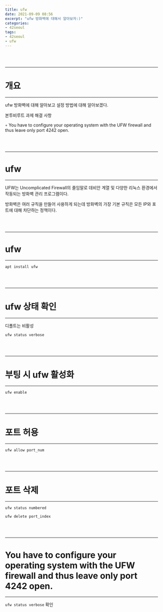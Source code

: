 ```yaml
---
title: ufw
date: 2021-09-09 08:56
excerpt: "ufw 방화벽에 대해서 알아보자:)"
categories:
- 42seoul
tags:
- 42seoul
- ufw
---
```



<br />
<br />

---

# 개요

---

ufw 방화벽에 대해 알아보고 설정 방법에 대해 알아보겠다.

본투비루트 과제 해결 사항

◦ You have to configure your operating system with the UFW firewall and thus leave only port 4242 open.



<br />
<br />

---

# ufw

---

UFW는 Uncomplicated Firewall의 줄임말로 데비안 계열 및 다양한 리눅스 환경에서 작동되는 방화벽 관리 프로그램이다.

방화벽은 여러 규칙을 만들어 사용하게 되는데 방화벽의 가장 기본 규칙은 모든 IP와 포트에 대해 차단하는 정책이다. 


<br />
<br />

---

# ufw

---

`apt install ufw`

<br />
<br />

---

# ufw 상태 확인

---

디폴트는 비활성

`ufw status verbose`

<br />
<br />

---

# 부팅 시 ufw 활성화

---

`ufw enable`

<br />
<br />

---

# 포트 허용

---

`ufw allow port_num`


<br />
<br />

---

# 포트 삭제

---
`ufw status numbered`


`ufw delete port_index`





<br />
<br />

---

# You have to configure your operating system with the UFW firewall and thus leave only port 4242 open.

---


`ufw status verbose` 확인
